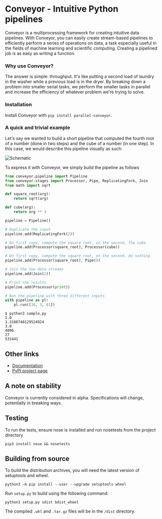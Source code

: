 # Conveyor - Intuitive Python pipelines

Conveyor is a multiprocessing framework for creating intuitive data pipelines. With Conveyor, you can easily create stream-based pipelines to efficiently perform a series of operations on data, a task especially useful in the fields of machine learning and scientific computing. Creating a pipelined job is as easy as writing a function.

### Why use Conveyor?
The answer is simple: throughput.  It's like putting a second load of laundry in the washer while a previous load is in the dryer. By breaking down a problem into smaller serial tasks, we perform the smaller tasks in parallel and increase the efficiency of whatever problem we're trying to solve.

### Installation
Install Conveyor with `pip install parallel-conveyor`.

### A quick and trivial example

Let's say we wanted to build a short pipeline that computed the fourth root of a number (done in two steps) and the cube of a number (in one step). In this case, we would describe this pipeline visually as such:

![Schematic](https://parallel-conveyor.readthedocs.io/en/latest/_images/Fork-and-join.png)

To express it with Conveyor, we simply build the pipeline as follows

```python
from conveyor.pipeline import Pipeline
from conveyor.stages import Processor, Pipe, ReplicatingFork, Join
from math import sqrt

def square_root(arg):
    return sqrt(arg)

def cube(arg):
    return arg ** 3

pipeline = Pipeline()

# Duplicate the input
pipeline.add(ReplicatingFork(2))

# On first copy, compute the square root, on the second, the cube
pipeline.add(Processor(square_root), Processor(cube))

# On first copy, compute the square root, on the second, do nothing
pipeline.add(Processor(square_root), Pipe())

# Join the two data streams
pipeline.add(Join(2))

# Print the results
pipeline.add(Processor(print))

# Run the pipeline with three different inputs
with pipeline as pl:
    pl.run([16, 3, 81])
```

```console
$ python3 sample.py
2.0
1.3160740129524924
3.0
4096
27
531441
```

## Other links

* [Documentation](https://parallel-conveyor.readthedocs.io/en/latest/)
* [PyPI project page](https://pypi.org/project/parallel-conveyor/)

## A note on stability
Conveyor is currently considered in alpha. Specifications will change, potentially in breaking ways.

## Testing
To run the tests, ensure nose is installed and run nosetests from the project directory

`pip3 install nose && nosetests`

## Building from source
To build the distribution archives, you will need the latest version of setuptools and wheel.

`python3 -m pip install --user --upgrade setuptools wheel`

Run `setup.py` to build using the following command:

`python3 setup.py sdist bdist_wheel`

The compiled `.whl` and `.tar.gz` files will be in the `/dist` directory.
